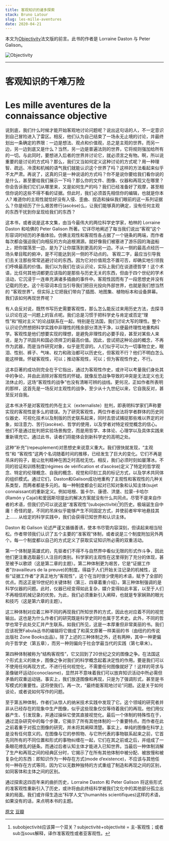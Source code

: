 ```yaml
---
title: 客观知识的诸多探索
stack: Bruno Latour
slug: les-mille-aventures
date: 2020-04-21
---
```

本文为[Objectivity](https://www.lespressesdureel.com/ouvrage.php?id=1537)法文版的前言。此书的作者是 Lorraine Daston 与 Peter Galison。

![Objectivity](https://img9.doubanio.com/view/subject/l/public/s4246891.jpg)

---

# 客观知识的千难万险
# Les mille aventures de la connaissance objective

说到底，我们什么时候才能开始客观地讨论问题呢？说出这句话的人，不一定意识到自己冒险进入了雷区。相反，他们认为自己结束了一场永无止境的讨论，并最终划出一条确定的界限：一边是想法、观点和价值观，总之是主观的世界。而另一边，另一边到底又是什么？当然，另一边是普遍法则的世界，它将规则强加给所有的一切。与此同时，要想进入后者的世界并讨论它，就必须言之有物。啊，所以说重要的是讨论的方式吗？那么，我们又当如何定义这种讨论的方式呢？用一种理智、疏远、冷漠和机械的语气我们就能认识这个世界了吗？这样的方法看起来似乎不太严肃。再说了，这真的只是一种说话的方式吗？你不是说你要给我们看你说的是什么，甚至要给我们展示一下吗？那么你的文件、图像、仪器和再现又在哪里？你会告诉我们它们从哪里来，又是如何生产的吗？我们已经准备好了观摩，甚至相信你说的这些不得不看的证据。但此时，我们必须首先相信你的编辑，也就是你本人? 难道你的主观性就恰好没有入侵、歪曲、捏造和操纵我们眼前的这一系列证据么？你是经历了什么艰苦修行(ascèse)么，让我们能够真的确定，没有任何主观的东西干扰到你呈现给我们的东西？

这本书，或者说是这本文集，由当今最伟大的两位科学史学家，柏林的 Lorraine Daston 和哈佛的 Peter Galison 所著。它详尽地阐述了每当我们说出“客观”这个形容词时经历的矛盾体验。仿佛主观性和客观性各占据了一个链条的两端，而作者每次都会强迫我们向相反的方向追根溯源。就好像我们被塞进了游乐园的海盗船上，把你摆荡至一边，是为了让你摆荡到更高的另一边。不从一侧的最高点经历一场头晕目眩的俯冲，是不可能达到另一侧的不动点的。 客观二字，最应当引导我们去关注那些常常逃避讨论的东西。因为它对价值观念不置可否，却确实地引领我们呼唤最高的价值。我们以为我们在谈认识论，实际上我们在谈道德哲学！这个术语，比任何其他词都更应该指的是那些与历史无关的东西，但由于四个世纪的学术活动，它沉浸于一连串充满诸多插曲的事件中。客观性因而有了一段思想史并没有记载的历史。这个形容词本应当引导我们把目光投向外部世界，也就是我们想当然的 "客观世界"。但实际上它把我们带向了插图、地图集、植物标本和设备屏幕。我们该如何再现世界呢？

有人会反对说，既然书写历史需要客观性，那么怎么能反过来用历史方法，去探寻认识论在这一问题上的盲点呢。我们总是习惯于把科学史与肯定或否定“理性”和“相对主义”的论战联系在一起，特别是在法国，我们讨论大写的理性。整个认识论仍然想把科学实践中非理性的残余部分清洗干净，以便最终理性地重构科学。客观性是他们想要实现的理想，是避免非理性的必要手段，甚至对某些人来说，是为了巩固共和国必须捍卫的最高价值。因此，尝试把这种论战的概念，不再作为武器，而是当作研究对象，似乎是荒谬的。人们似乎可以为一切事物立史，眼泪、性别、裤子、气味、权力和政治都可以历史化，但客观不行？他们不明白怎么能这样做。怀疑客观性，可以；推动客观性，可以；但为客观性作史，不行。

这本巨著的成功则完全在于它指出，通过为客观性作史，或许可以考量我们身处其中的争论，并由此消除对客观性的怀疑。就像反恐战争导致的冲突是无法定义也无法休止的，这场“客观性的战争”也没有清晰可辨的战线。更何况，正如作者所表明的那样，这首先是一场反对主观性的战争，至少从十九世纪以来，它自我反对，甚至反对自我。

这本书决不是对客观性的外在主义（externaliste）批判，即表明科学家们声称要实现的客观性是多么的错误。为了研究客观性，两位作者设法将学者群体的历史同仪器史、可视化技术以及制版的历史联系起来，同时去尝试捕捉那些难以界定的对象，如注意力、苦行(ascèse)、哲学的使用，以及学者对特定视觉概念的信心。他们不是通过批判把实验场景掏空，而是用哲学、本体论、心理学以及具体实践来重新填充它。通过此书，读者们将能体会到新科学史的高明之处。

这种“补充”(repeuplement)对思想史来说意义重大。我们很快就发现，“主观性”和 “客观性”这两个名词随着时间的推移，已经发生了巨大的变化。它们不再是吊床的钩子，能让批判精神在困乏时高枕无忧。相反，我们必须时刻如屡薄冰。不同的验证和训练制度(régimes de vérification et d’ascèse)定义了特定的哲学观念、特定的伦理概念、自我的概念、视觉和印刻工具的标记方式，以及学术共同体的组织模式。通过它们，Daston和Galison成功地重构了主观性和客观性的几种关系类型，而两者都是多元的。每一种制度都会引起对已知对象和认知主体(sujet connaissant)的重新定义。例如培根、笛卡尔、康德、洪堡、拉蒙-卡哈尔(Ramón y Cajal)和爱因斯坦提出的解决方案就没有什么共同点。尽管不是来自作者的术语，但我们仍可以说这是“准客观性”(subojectivité)[^注]的历史。极端诞生自中庸！奇怪的是，不同的吊床似乎能够产生不同固定方式，并使前者牢牢地悬挂其上...... 从给定的科学实践中，我们会获得已知世界和认识主体。

Daston 和 Galison 论述严谨又循循善诱，使本书尽管内容深刻，但读起来相当轻松。作者带领我们认识了五个主要的“准客观”体制，或者说是三个制度附加另外两个。每一个制度都以自己的方式定义了获取实证知识所必需的双重活动。

第一个体制是英雄式的，先驱者们不得不与自然界中看似无限的形式作斗争，因此他们更注重选取最引人注目的类别。科学家的主观性在这里得到了充分的体现，甚至被予以歌颂（这是第二章的主题）。第二种体制更为艰苦，它是“证据工作者”(travailleurs de la preuve)的制度。得益于人们开始关注记录的机械性，这些“证据工作者”才真正地为“客观性”，这个在当时很少使用的术语，赋予了全部的优点。而这正是19世纪的关键体制（第三、四章着重介绍）。第三种体制强调的是科学仪器的问题。此时，仪器已经变得如此复杂，媒介变得如此丰富，以至于人们不再相信机械记录的优势。为此，我们必须重新引入阐释，也就是专家娴熟的眼光和技巧（这是第六章的主题）。

这三种体制对应着三种不同的再现我们所知世界的方式，因此也对应着不同的视觉输出。这也是为什么作者们的研究既是科学史同时也属于艺术史。此外，不同的哲学也常于此处交汇并产生联系。如我们所见，这是一本厚重但非常美丽的书。我们应该祝贺Fabula丛书的编辑将它做成了和英文原著一样美丽的书（由纽约的传说出版社 Zone Books出品）。除了上述的三种体制之外，还有两种，其中一种更偏向于哲学史（第五章），而另一种则偏向于社会学最当代的实践（第七章末）。

第四种体制被称为“结构客观性”，它又回到了20世纪之交的图像之争。在法国这个形式主义的故乡，图像之争对我们的科学概念起着决定性的作用。要是我们可以不使用任何再现方式，不进行任何视觉化，不需要任何图像就好了！这样的苛求与圣像破坏运动(iconoclasme)，显然并不意味着我们可以放弃知识活动中所必需但矛盾的双重运动链。事实上，我们放逐图像和再现，只是为了强调形式，甚至是书写模式的重要性。这将使我们，再一次，“最终能客观地讨论”问题。这是关于如何谈论，或者说如何写作的问题。

至于第五种体制，作者们从惊人的纳米技术实践中发现了它。这个领域的研究者并非从已经存在的现象中生产图像，似乎这些现象仅仅等待着我们的再现。他们用仪器产生、引发现象，并通过操纵它使其直接视觉化。最后一个体制的特殊性在于，通过混杂研究中的每个步骤，它揭示了所有其他体制的一个重要特点。而作者在此之前着重于对孤立图像的研究，并未将其阐释清楚。事实上，单纯的图像在科学上是没有任何意义的。在图像与它的参照物、与它所代表的事物联系起来之前，它首先同所有的不同位置和形式的事物纠缠在一起，它们在其之前或之后，并组成了一条眼花缭乱的链条。而通过后者认知主体才能进入已知世界。当最后一种体制消解了生产和再现之间的经典区分时，它揭示了在所有其他体制中被分配、被放慢和被复杂化的东西：即知识作为一种存在方式(mode d’existence)，不应该与其他任何一种存在方式等同，因为它以无数种独特的方式重组了制造和再现之间的区别，如同客体和主体之间的区别。

通过探索这四百年来的曲折历史，Lorraine Daston 和 Peter Galison 将这些形式的准客观性重新引入了历史，或许将由此终结科学被我们文化中的其他部分孤立出来的局面。我们或许得生造出“科学人文”(humanités scientifiques)这样的术语，如果没有的话，来点明本书的主题。


[^注]:subobjectivité应该算一个双关？subjectivité+objectivité = 主-客观性；或者sub当sous解释，译作准客观性或者亚客观性。

[原文](http://www.bruno-latour.fr/node/198.html)
[豆瓣](https://book.douban.com/subject/2864007/)